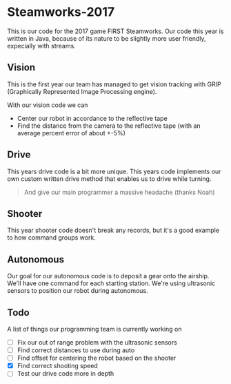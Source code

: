 # Steamworks-2017
This is our code for the 2017 game FIRST Steamworks.
Our code this year is written in Java, because of its nature to be slightly more user friendly, expecially with streams.

## Vision
This is the first year our team has managed to get vision tracking with GRIP (Graphically Represented Image Processing engine).

With our vision code we can
 * Center our robot in accordance to the reflective tape
 * Find the distance from the camera to the reflective tape (with an average percent error of about +-5%)
 
## Drive
 This years drive code is a bit more unique.
 This years code implements our own custom written drive method that enables us to drive while turning.
 > And give our main programmer a massive headache (thanks Noah)
 
## Shooter
 This year shooter code doesn't break any records, but it's a good example to how command groups work.

## Autonomous
Our goal for our autonomous code is to deposit a gear onto the airship. We'll have one command for each starting station.
We're using ultrasonic sensors to position our robot during autonomous.

## Todo
A list of things our programming team is currently working on
- [ ] Fix our out of range problem with the ultrasonic sensors
- [ ] Find correct distances to use during auto
- [ ] Find offset for centering the robot based on the shooter
- [x] Find correct shooting speed
- [ ] Test our drive code more in depth
